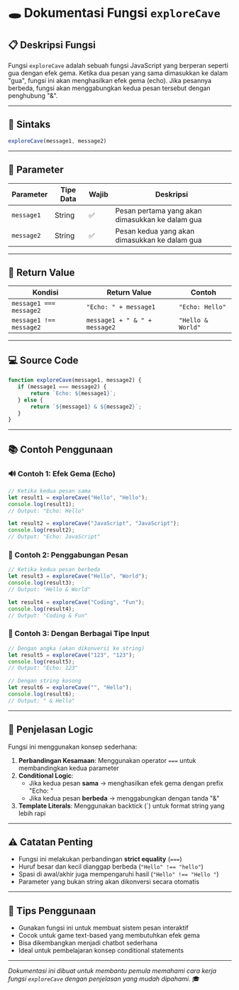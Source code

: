 # 🕳️ Dokumentasi Fungsi `exploreCave`

## 📋 Deskripsi Fungsi

Fungsi `exploreCave` adalah sebuah fungsi JavaScript yang berperan seperti gua dengan efek gema. Ketika dua pesan yang sama dimasukkan ke dalam "gua", fungsi ini akan menghasilkan efek gema (echo). Jika pesannya berbeda, fungsi akan menggabungkan kedua pesan tersebut dengan penghubung "&".

---

## 🔧 Sintaks

```javascript
exploreCave(message1, message2)
```

---

## 📝 Parameter

| Parameter | Tipe Data | Wajib | Deskripsi |
|-----------|-----------|-------|-----------|
| `message1` | String | ✅ | Pesan pertama yang akan dimasukkan ke dalam gua |
| `message2` | String | ✅ | Pesan kedua yang akan dimasukkan ke dalam gua |

---

## 🎯 Return Value

| Kondisi | Return Value | Contoh |
|---------|--------------|--------|
| `message1 === message2` | `"Echo: " + message1` | `"Echo: Hello"` |
| `message1 !== message2` | `message1 + " & " + message2` | `"Hello & World"` |

---

## 💻 Source Code

```javascript
function exploreCave(message1, message2) {
   if (message1 === message2) {
       return `Echo: ${message1}`;
   } else {
       return `${message1} & ${message2}`;
   }
}
```

---

## 📚 Contoh Penggunaan

### 🔊 Contoh 1: Efek Gema (Echo)
```javascript
// Ketika kedua pesan sama
let result1 = exploreCave("Hello", "Hello");
console.log(result1); 
// Output: "Echo: Hello"

let result2 = exploreCave("JavaScript", "JavaScript");
console.log(result2);
// Output: "Echo: JavaScript"
```

### 🔗 Contoh 2: Penggabungan Pesan
```javascript
// Ketika kedua pesan berbeda
let result3 = exploreCave("Hello", "World");
console.log(result3);
// Output: "Hello & World"

let result4 = exploreCave("Coding", "Fun");
console.log(result4);
// Output: "Coding & Fun"
```

### 🎲 Contoh 3: Dengan Berbagai Tipe Input
```javascript
// Dengan angka (akan dikonversi ke string)
let result5 = exploreCave("123", "123");
console.log(result5);
// Output: "Echo: 123"

// Dengan string kosong
let result6 = exploreCave("", "Hello");
console.log(result6);
// Output: " & Hello"
```

---

## 🎨 Penjelasan Logic

Fungsi ini menggunakan konsep sederhana:

1. **Perbandingan Kesamaan**: Menggunakan operator `===` untuk membandingkan kedua parameter
2. **Conditional Logic**: 
   - Jika kedua pesan **sama** → menghasilkan efek gema dengan prefix "Echo: "
   - Jika kedua pesan **berbeda** → menggabungkan dengan tanda "&"
3. **Template Literals**: Menggunakan backtick (`) untuk format string yang lebih rapi

---

## ⚠️ Catatan Penting

- Fungsi ini melakukan perbandingan **strict equality** (`===`)
- Huruf besar dan kecil dianggap berbeda (`"Hello" !== "hello"`)
- Spasi di awal/akhir juga mempengaruhi hasil (`"Hello" !== "Hello "`)
- Parameter yang bukan string akan dikonversi secara otomatis

---

## 🚀 Tips Penggunaan

- Gunakan fungsi ini untuk membuat sistem pesan interaktif
- Cocok untuk game text-based yang membutuhkan efek gema
- Bisa dikembangkan menjadi chatbot sederhana
- Ideal untuk pembelajaran konsep conditional statements

---

*Dokumentasi ini dibuat untuk membantu pemula memahami cara kerja fungsi `exploreCave` dengan penjelasan yang mudah dipahami.* 🎓
